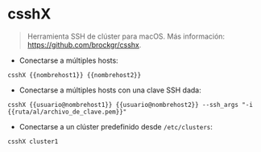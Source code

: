 # csshX

> Herramienta SSH de clúster para macOS.
> Más información: <https://github.com/brockgr/csshx>.

- Conectarse a múltiples hosts:

`csshX {{nombrehost1}} {{nombrehost2}}`

- Conectarse a múltiples hosts con una clave SSH dada:
  
`csshX {{usuario@nombrehost1}} {{usuario@nombrehost2}} --ssh_args "-i {{ruta/al/archivo_de_clave.pem}}"`

- Conectarse a un clúster predefinido desde `/etc/clusters`:

`csshX cluster1`
